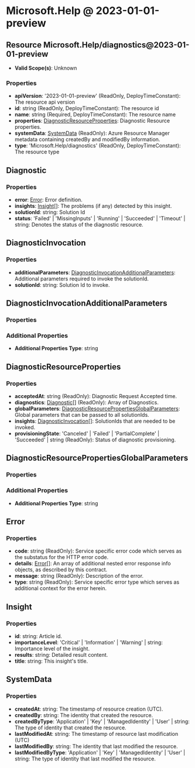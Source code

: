 # Microsoft.Help @ 2023-01-01-preview

## Resource Microsoft.Help/diagnostics@2023-01-01-preview
* **Valid Scope(s)**: Unknown
### Properties
* **apiVersion**: '2023-01-01-preview' (ReadOnly, DeployTimeConstant): The resource api version
* **id**: string (ReadOnly, DeployTimeConstant): The resource id
* **name**: string (Required, DeployTimeConstant): The resource name
* **properties**: [DiagnosticResourceProperties](#diagnosticresourceproperties): Diagnostic Resource properties.
* **systemData**: [SystemData](#systemdata) (ReadOnly): Azure Resource Manager metadata containing createdBy and modifiedBy information.
* **type**: 'Microsoft.Help/diagnostics' (ReadOnly, DeployTimeConstant): The resource type

## Diagnostic
### Properties
* **error**: [Error](#error): Error definition.
* **insights**: [Insight](#insight)[]: The problems (if any) detected by this insight.
* **solutionId**: string: Solution Id
* **status**: 'Failed' | 'MissingInputs' | 'Running' | 'Succeeded' | 'Timeout' | string: Denotes the status of the diagnostic resource.

## DiagnosticInvocation
### Properties
* **additionalParameters**: [DiagnosticInvocationAdditionalParameters](#diagnosticinvocationadditionalparameters): Additional parameters required to invoke the solutionId.
* **solutionId**: string: Solution Id to invoke.

## DiagnosticInvocationAdditionalParameters
### Properties
### Additional Properties
* **Additional Properties Type**: string

## DiagnosticResourceProperties
### Properties
* **acceptedAt**: string (ReadOnly): Diagnostic Request Accepted time.
* **diagnostics**: [Diagnostic](#diagnostic)[] (ReadOnly): Array of Diagnostics.
* **globalParameters**: [DiagnosticResourcePropertiesGlobalParameters](#diagnosticresourcepropertiesglobalparameters): Global parameters that can be passed to all solutionIds.
* **insights**: [DiagnosticInvocation](#diagnosticinvocation)[]: SolutionIds that are needed to be invoked.
* **provisioningState**: 'Canceled' | 'Failed' | 'PartialComplete' | 'Succeeded' | string (ReadOnly): Status of diagnostic provisioning.

## DiagnosticResourcePropertiesGlobalParameters
### Properties
### Additional Properties
* **Additional Properties Type**: string

## Error
### Properties
* **code**: string (ReadOnly): Service specific error code which serves as the substatus for the HTTP error code.
* **details**: [Error](#error)[]: An array of additional nested error response info objects, as described by this contract.
* **message**: string (ReadOnly): Description of the error.
* **type**: string (ReadOnly): Service specific error type which serves as additional context for the error herein.

## Insight
### Properties
* **id**: string: Article id.
* **importanceLevel**: 'Critical' | 'Information' | 'Warning' | string: Importance level of the insight.
* **results**: string: Detailed result content.
* **title**: string: This insight's title.

## SystemData
### Properties
* **createdAt**: string: The timestamp of resource creation (UTC).
* **createdBy**: string: The identity that created the resource.
* **createdByType**: 'Application' | 'Key' | 'ManagedIdentity' | 'User' | string: The type of identity that created the resource.
* **lastModifiedAt**: string: The timestamp of resource last modification (UTC)
* **lastModifiedBy**: string: The identity that last modified the resource.
* **lastModifiedByType**: 'Application' | 'Key' | 'ManagedIdentity' | 'User' | string: The type of identity that last modified the resource.

